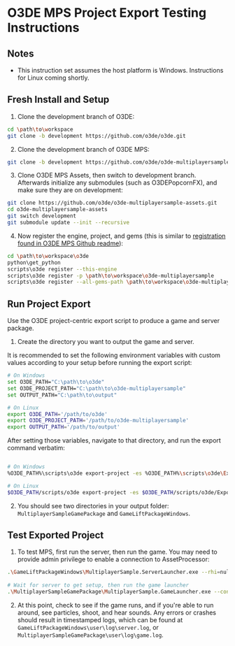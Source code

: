 # O3DE MPS Project Export Testing Instructions

## Notes

* This instruction set assumes the host platform is Windows. Instructions for Linux coming shortly.

## Fresh Install and Setup
1. Clone the development branch of O3DE:
```bash
cd \path\to\workspace
git clone -b development https://github.com/o3de/o3de.git 
```
2. Clone the development branch of O3DE MPS:
```bash
git clone -b development https://github.com/o3de/o3de-multiplayersample.git
```
3. Clone O3DE MPS Assets, then switch to development branch. Afterwards initialize any submodules (such as O3DEPopcornFX), and make sure they are on development:
```bash
git clone https://github.com/o3de/o3de-multiplayersample-assets.git
cd o3de-multiplayersample-assets
git switch development
git submodule update --init --recursive
```
4. Now register the engine, project, and gems (this is similar to [registration found in O3DE MPS Github readme](https://github.com/o3de/o3de-multiplayersample/blob/MPSProjectExportTestingInstructions/README.md#step-2-register-the-engine-the-project-and-the-gems)):
```bash
cd \path\to\workspace\o3de
python\get_python
scripts\o3de register --this-engine
scripts\o3de register -p \path\to\workspace\o3de-multiplayersample
scripts\o3de register --all-gems-path \path\to\workspace\o3de-multiplayersample-assets\Gems
```

## Run Project Export
Use the O3DE project-centric export script to produce a game and server package. 

1. Create the directory you want to output the game and server.

It is recommended to set the following environment variables with custom values according to your setup before running the export script:
```bash
# On Windows
set O3DE_PATH="C:\path\to\o3de"
set O3DE_PROJECT_PATH="C:\path\to\o3de-multiplayersample"
set OUTPUT_PATH="C:\path\to\output"

# On Linux
export O3DE_PATH='/path/to/o3de'
export O3DE_PROJECT_PATH='/path/to/o3de-multiplayersample'
export OUTPUT_PATH='/path/to/output'
```

After setting those variables, navigate to that directory, and run the export command verbatim:
```bash

# On Windows
%O3DE_PATH%\scripts\o3de export-project -es %O3DE_PATH%\scripts\o3de\ExportScripts\export_standalone_monolithic_project_centric.py -pp %O3DE_PROJECT_PATH% -out %OUTPUT_PATH% -cfg release -a zip -nounified -gpfp launch_client.cfg -spfp launch_client.cfg -code -assets -ll INFO -sl \path\to\o3de-multiplayersample\AssetBundling\SeedLists\BasePopcornFxSeedList.seed -sl %O3DE_PROJECT_PATH%\AssetBundling\SeedLists\GameSeedList.seed -sl %O3DE_PROJECT_PATH%\AssetBundling\SeedLists\VFXSeedList.seed 

# On Linux
$O3DE_PATH/scripts/o3de export-project -es $O3DE_PATH/scripts/o3de/ExportScripts/export_standalone_monolithic_project_centric.py -pp $O3DE_PROJECT_PATH -out $OUTPUT_PATH -cfg release -a zip -nounified -gpfp launch_client.cfg -spfp launch_client.cfg -code -assets -ll INFO -sl $O3DE_PROJECT_PATH/AssetBundling/SeedLists/BasePopcornFxSeedList.seed -sl $O3DE_PROJECT_PATH/AssetBundling/SeedLists/GameSeedList.seed -sl $O3DE_PROJECT_PATH/AssetBundling/SeedLists/VFXSeedList.seed

```

2. You should see two directories in your output folder: `MultiplayerSampleGamePackage` and `GameLiftPackageWindows`.

## Test Exported Project
1. To test MPS, first run the server, then run the game. You may need to provide admin privilege to enable a connection to AssetProcessor:
```bash
.\GameLiftPackageWindows\MultiplayerSample.ServerLauncher.exe --rhi=null -NullRenderer --console-command-file=launch_server.cfg --net_udpDefaultTimeoutMs=20000
 
# Wait for server to get setup, then run the game launcher
.\MultiplayerSampleGamePackage\MultiplayerSample.GameLauncher.exe --connect=127.0.0.1 --net_udpDefaultTimeoutMs=20000
```

2. At this point, check to see if the game runs, and if you're able to run around, see particles, shoot, and hear sounds. Any errors or crashes should result in timestamped logs, which can be found at `GameLiftPackageWindows\user\log\server.log`, or `MultiplayerSampleGamePackage\user\log\game.log`.
